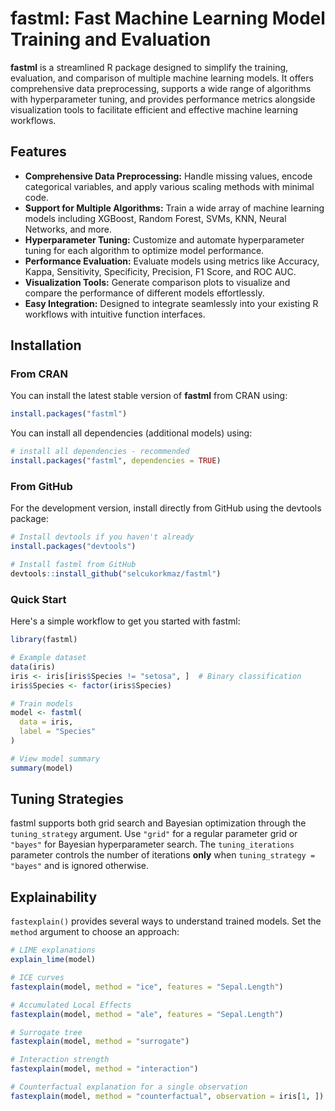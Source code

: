 # fastml: Fast Machine Learning Model Training and Evaluation

**fastml** is a streamlined R package designed to simplify the training, evaluation, and comparison of multiple machine learning models. It offers comprehensive data preprocessing, supports a wide range of algorithms with hyperparameter tuning, and provides performance metrics alongside visualization tools to facilitate efficient and effective machine learning workflows.

## Features

- **Comprehensive Data Preprocessing:** Handle missing values, encode categorical variables, and apply various scaling methods with minimal code.
- **Support for Multiple Algorithms:** Train a wide array of machine learning models including XGBoost, Random Forest, SVMs, KNN, Neural Networks, and more.
- **Hyperparameter Tuning:** Customize and automate hyperparameter tuning for each algorithm to optimize model performance.
- **Performance Evaluation:** Evaluate models using metrics like Accuracy, Kappa, Sensitivity, Specificity, Precision, F1 Score, and ROC AUC.
- **Visualization Tools:** Generate comparison plots to visualize and compare the performance of different models effortlessly.
- **Easy Integration:** Designed to integrate seamlessly into your existing R workflows with intuitive function interfaces.

## Installation

### From CRAN

You can install the latest stable version of **fastml** from CRAN using:

```r
install.packages("fastml")
```

You can install all dependencies (additional models) using:
```r
# install all dependencies - recommended
install.packages("fastml", dependencies = TRUE)
```

### From GitHub
For the development version, install directly from GitHub using the devtools package:

```r
# Install devtools if you haven't already
install.packages("devtools")

# Install fastml from GitHub
devtools::install_github("selcukorkmaz/fastml")
```

### Quick Start
Here's a simple workflow to get you started with fastml:

```r
library(fastml)

# Example dataset
data(iris)
iris <- iris[iris$Species != "setosa", ]  # Binary classification
iris$Species <- factor(iris$Species)

# Train models
model <- fastml(
  data = iris,
  label = "Species"
)

# View model summary
summary(model)
```

## Tuning Strategies

fastml supports both grid search and Bayesian optimization through the
`tuning_strategy` argument. Use `"grid"` for a regular parameter grid or
`"bayes"` for Bayesian hyperparameter search. The `tuning_iterations`
parameter controls the number of iterations **only** when
`tuning_strategy = "bayes"` and is ignored otherwise.

## Explainability

`fastexplain()` provides several ways to understand trained models. Set the
`method` argument to choose an approach:

```r
# LIME explanations
explain_lime(model)

# ICE curves
fastexplain(model, method = "ice", features = "Sepal.Length")

# Accumulated Local Effects
fastexplain(model, method = "ale", features = "Sepal.Length")

# Surrogate tree
fastexplain(model, method = "surrogate")

# Interaction strength
fastexplain(model, method = "interaction")

# Counterfactual explanation for a single observation
fastexplain(model, method = "counterfactual", observation = iris[1, ])
```



